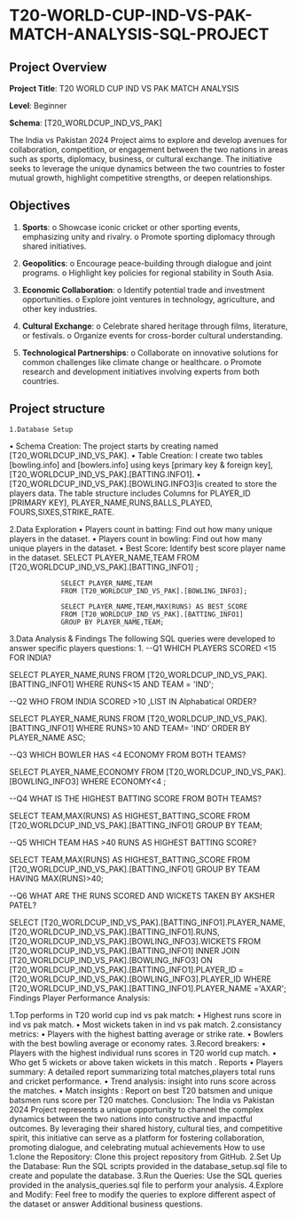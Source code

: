 # T20-WORLD-CUP-IND-VS-PAK-MATCH-ANALYSIS-SQL-PROJECT

## Project Overview

**Project Title**: T20 WORLD CUP IND VS PAK MATCH ANALYSIS

**Level**: Beginner

**Schema**: [T20_WORLDCUP_IND_VS_PAK]

The India vs Pakistan 2024 Project aims to explore and develop avenues for collaboration, competition, or engagement between the two nations in areas such as sports, diplomacy, business, or cultural exchange. The initiative seeks to leverage the unique dynamics between the two countries to foster mutual growth, highlight competitive strengths, or deepen relationships.

## Objectives

   1.	**Sports**:
     o	Showcase iconic cricket or other sporting events, emphasizing unity and rivalry.
     o	Promote sporting diplomacy through shared initiatives.

   2.	**Geopolitics**:
     o	Encourage peace-building through dialogue and joint programs.
     o	Highlight key policies for regional stability in South Asia.

   3.	**Economic Collaboration**:
     o	Identify potential trade and investment opportunities.
     o	Explore joint ventures in technology, agriculture, and other key industries.

   4.	**Cultural Exchange**:
     o	Celebrate shared heritage through films, literature, or festivals.
     o	Organize events for cross-border cultural understanding.

   5.	**Technological Partnerships**:
     o	Collaborate on innovative solutions for common challenges like climate change or healthcare.
     o	Promote research and development initiatives involving experts from both countries.

## Project structure
    1.Database Setup
•	Schema Creation: The project starts by creating named [T20_WORLDCUP_IND_VS_PAK].
•	Table Creation: I create two tables [bowling.info] and [bowlers.info] using keys
  [primary key & foreign key],[T20_WORLDCUP_IND_VS_PAK].[BATTING.INFO1].
•	[T20_WORLDCUP_IND_VS_PAK].[BOWLING.INFO3]is created to store the players data. The table structure includes Columns for PLAYER_ID [PRIMARY KEY], PLAYER_NAME,RUNS,BALLS_PLAYED,
FOURS,SIXES,STRIKE_RATE.
     

  2.Data Exploration
•	Players count in batting: Find out how many unique players in the dataset.
•	Players count in bowling: Find out how many unique players in the dataset.
•	Best Score: Identify best score player name in the dataset.
                  SELECT PLAYER_NAME,TEAM 
                  FROM [T20_WORLDCUP_IND_VS_PAK].[BATTING_INFO1] ;

                 SELECT PLAYER_NAME,TEAM 
                 FROM [T20_WORLDCUP_IND_VS_PAK].[BOWLING_INFO3];

                 SELECT PLAYER_NAME,TEAM,MAX(RUNS) AS BEST_SCORE 
                 FROM [T20_WORLDCUP_IND_VS_PAK].[BATTING_INFO1] 
                 GROUP BY PLAYER_NAME,TEAM;
   


   3.Data Analysis & Findings
      The following SQL queries were developed to answer specific players questions:
          1. --Q1 WHICH PLAYERS SCORED <15 FOR INDIA?

SELECT PLAYER_NAME,RUNS FROM [T20_WORLDCUP_IND_VS_PAK].[BATTING_INFO1]
WHERE RUNS<15 AND TEAM = 'IND';


--Q2 WHO FROM INDIA SCORED >10 ,LIST IN Alphabatical ORDER?

SELECT PLAYER_NAME,RUNS FROM [T20_WORLDCUP_IND_VS_PAK].[BATTING_INFO1]
WHERE RUNS>10 AND TEAM= 'IND'
ORDER BY PLAYER_NAME ASC;


--Q3 WHICH BOWLER HAS <4 ECONOMY FROM BOTH TEAMS?

SELECT PLAYER_NAME,ECONOMY FROM [T20_WORLDCUP_IND_VS_PAK].[BOWLING_INFO3]
WHERE ECONOMY<4 ;


--Q4 WHAT IS THE HIGHEST BATTING SCORE FROM BOTH TEAMS?

SELECT TEAM,MAX(RUNS) AS HIGHEST_BATTING_SCORE 
FROM [T20_WORLDCUP_IND_VS_PAK].[BATTING_INFO1]
GROUP BY TEAM;

--Q5 WHICH TEAM HAS >40 RUNS AS HIGHEST BATTING SCORE? 

SELECT TEAM,MAX(RUNS) AS HIGHEST_BATTING_SCORE 
FROM [T20_WORLDCUP_IND_VS_PAK].[BATTING_INFO1]
GROUP BY TEAM HAVING MAX(RUNS)>40;
 
--Q6 WHAT ARE THE RUNS SCORED AND WICKETS TAKEN BY AKSHER PATEL?

SELECT [T20_WORLDCUP_IND_VS_PAK].[BATTING_INFO1].PLAYER_NAME,
[T20_WORLDCUP_IND_VS_PAK].[BATTING_INFO1].RUNS,
[T20_WORLDCUP_IND_VS_PAK].[BOWLING_INFO3].WICKETS 
FROM [T20_WORLDCUP_IND_VS_PAK].[BATTING_INFO1]
INNER JOIN [T20_WORLDCUP_IND_VS_PAK].[BOWLING_INFO3]
ON [T20_WORLDCUP_IND_VS_PAK].[BATTING_INFO1].PLAYER_ID =
[T20_WORLDCUP_IND_VS_PAK].[BOWLING_INFO3].PLAYER_ID
WHERE [T20_WORLDCUP_IND_VS_PAK].[BATTING_INFO1].PLAYER_NAME ='AXAR';
Findings Player Performance Analysis:

   1.Top performs in T20 world cup ind vs pak match: 
•	Highest runs score in ind vs pak match.
•	Most wickets taken in ind vs pak match.
   2.consistancy metrics:
•	Players with the highest batting average or strike rate.
•	Bowlers with the best bowling average or economy rates.
   3.Record breakers:
•	Players with the highest individual runs scores in T20 world cup match.
•	Who get 5 wickets or above taken wickets in this match .
  Reports
•	Players summary: A detailed  report summarizing  total matches,players total runs and cricket performance.
•	Trend analysis: insight into runs score across the matches.
•	Match insights : Report on best T20 batsmen and unique batsmen runs score per T20  matches.
Conclusion:
The India vs Pakistan 2024 Project represents a unique opportunity to channel the complex dynamics between the two nations into constructive and impactful outcomes. By leveraging their shared history, cultural ties, and competitive spirit, this initiative can serve as a platform for fostering collaboration, promoting dialogue, and celebrating mutual achievements
How to use
1.clone the Repository: Clone this project repository from GitHub.
2.Set Up the Database: Run the SQL scripts provided in the database_setup.sql file to create and populate the database.
3.Run the Queries: Use the SQL queries provided in the analysis_queries.sql file to perform your analysis.
4.Explore and Modify: Feel free to modify the queries to explore different aspect of the dataset or answer
Additional business questions.


